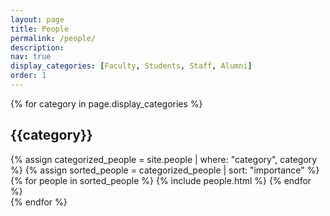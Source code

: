 ```yaml
---
layout: page
title: People
permalink: /people/
description:
nav: true
display_categories: [Faculty, Students, Staff, Alumni]
order: 1
---
```

<div class="people">
  <!-- Display categorized people -->
  {% for category in page.display_categories %}
    <h2 class="category">{{category}}</h2>
    {% assign categorized_people = site.people | where: "category", category %}
    {% assign sorted_people = categorized_people | sort: "importance" %}
    <!-- Generate cards for each person -->
    <div class="grid">
      {% for people in sorted_people %}
        {% include people.html %}
      {% endfor %}
    </div>
  {% endfor %}
</div>

